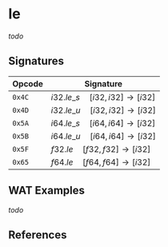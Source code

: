 
# le

_todo_




## Signatures

| Opcode | Signature |
|--------|-----------|
| `0x4C` | $i32.le\_s \quad [ i32, i32 ] \to [ i32 ]$ |
| `0x4D` | $i32.le\_u \quad [ i32, i32 ] \to [ i32 ]$ |
| `0x5A` | $i64.le\_s \quad [ i64, i64 ] \to [ i32 ]$ |
| `0x5B` | $i64.le\_u \quad [ i64, i64 ] \to [ i32 ]$ |
| `0x5F` | $f32.le \quad [ f32, f32 ] \to [ i32 ]$ |
| `0x65` | $f64.le \quad [ f64, f64 ] \to [ i32 ]$ |



## WAT Examples

_todo_


## References

[^§2.4.1]: _WebAssembly Core Specification: Numeric Instructions_ - <https://webassembly.github.io/spec/core/bikeshed/#numeric-instructions%E2%91%A0>

